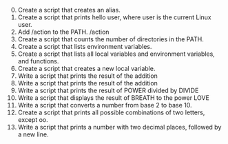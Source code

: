 0. Create a script that creates an alias.
1. Create a script that prints hello user, where user is the current Linux user.
2. Add /action to the PATH. /action
3. Create a script that counts the number of directories in the PATH.
4. Create a script that lists environment variables.
5. Create a script that lists all local variables and environment variables, and functions.
6. Create a script that creates a new local variable.
7. Write a script that prints the result of the addition
8. Write a script that prints the result of the addition
9. Write a script that prints the result of POWER divided by DIVIDE
10. Write a script that displays the result of BREATH to the power LOVE
11. Write a script that converts a number from base 2 to base 10.
12. Create a script that prints all possible combinations of two letters, except oo.
13. Write a script that prints a number with two decimal places, followed by a new line.
